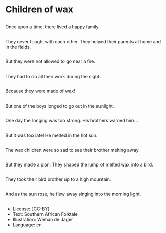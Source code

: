 # Children of wax

##
Once upon a time,
there lived a happy
family.

##
They never fought with
each other. They helped
their parents at home
and in the fields.

##
But they were not
allowed to go near a
fire.

##
They had to do all their
work during the night.

##
Because they were made of wax!

##
But one of the boys
longed to go out in the
sunlight.

##
One day the longing
was too strong. His
brothers warned him...

##
But it was too late!
He melted in the hot
sun.

##
The wax children were
so sad to see their
brother melting away.

##
But they made a plan.
They shaped the lump
of melted wax into a
bird.

##
They took their bird
brother up to a high
mountain.

##
And as the sun rose, he
flew away singing into
the morning light.

##
* License: [CC-BY]
* Text: Southern African Folktale
* Illustration: Wiehan de Jager
* Language: en
